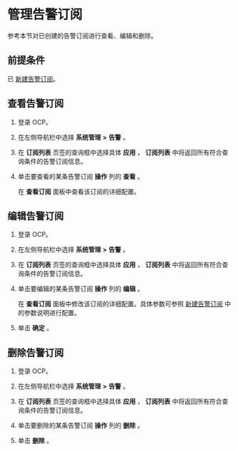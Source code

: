 管理告警订阅 
===========================

参考本节对已创建的告警订阅进行查看、编辑和删除。

前提条件 
-------------------------

已 [新建告警订阅](../10.alert-management/20.new-alarm-notification.md)。

查看告警订阅 
---------------------------

1. 登录 OCP。

   

2. 在左侧导航栏中选择 **系统管理** **\>** **告警** 。

   

3. 在 **订阅列表** 页签的查询框中选择具体 **应用** ， **订阅列表** 中将返回所有符合查询条件的告警订阅信息。

   

4. 单击要查看的某条告警订阅 **操作** 列的 **查看** 。

   在 **查看订阅** 面板中查看该订阅的详细配置。
   




编辑告警订阅 
---------------------------

1. 登录 OCP。

   

2. 在左侧导航栏中选择 **系统管理** **\>** **告警** 。

   

3. 在 **订阅列表** 页签的查询框中选择具体 **应用** ， **订阅列表** 中将返回所有符合查询条件的告警订阅信息。

   

4. 单击要编辑的某条告警订阅 **操作** 列的 **编辑** 。

   在 **查看订阅** 面板中修改该订阅的详细配置。具体参数可参照 [新建告警订阅](../10.alert-management/20.new-alarm-notification.md) 中的参数说明进行配置。
   

5. 单击 **确定** 。

   




删除告警订阅 
---------------------------

1. 登录 OCP。

   

2. 在左侧导航栏中选择 **系统管理** **\>** **告警** 。

   

3. 在 **订阅列表** 页签的查询框中选择具体 **应用** ， **订阅列表** 中将返回所有符合查询条件的告警订阅信息。

   

4. 单击要删除的某条告警订阅 **操作** 列的 **删除** 。

   

5. 单击 **删除** 。

   



